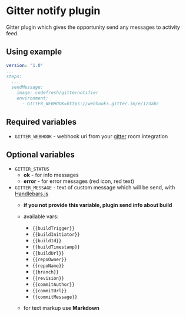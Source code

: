 # Gitter notify plugin

Gitter plugin which gives the opportunity send any messages to activity feed.

## Using example

```yaml
version: '1.0'
...
steps:
  ...
  sendMessage:
    image: codefresh/gitternotifier
    environment:
      - GITTER_WEBHOOK=https://webhooks.gitter.im/e/123abc
```

## Required variables

- `GITTER_WEBHOOK` - webhook uri from  your [gitter](https://gitter.im) room integration

## Optional variables

- `GITTER_STATUS`
  - **ok** - for info messages
  - **error** - for error messages (red icon, red text)
- `GITTER_MESSAGE` - text of custom message which will be send, with [Handlebars.js](https://github.com/wycats/handlebars.js/)
  - **if you not provide this variable, plugin send info about build** 
  - available vars:
      - `{{buildTrigger}}` 
      - `{{buildInitiator}}`  
      - `{{buildId}}` 
      - `{{buildTimestamp}}`  
      - `{{buildUrl}}` 
      - `{{repoOwner}}`  
      - `{{repoName}}`  
      - `{{branch}}` 
      - `{{revision}}` 
      - `{{commitAuthor}}` 
      - `{{commitUrl}}` 
      - `{{commitMessage}}`  
  
  - for text markup use **Markdown**
